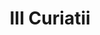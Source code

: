 ---
title: III Curiatii

mediaPath: /videos/c_04_rmacp1850s-1080p.mp4
mediaPosition:  [296058.1891961513,4633975.231260218,129.6772201358012]
mediaRotation:  [0.26199604486384587,-0.6660447108281436,-0.6499119681913762,0.2556500523277232]
mediaScale: 1
cameraFOV: 28.63

# Pair of camera points and targets: [final point], ... , [entrance point]
cameraPath: [
    [[296055.73724529275,4633977.865676328,129.5889662485068],[296063.92982609884,4633969.063433501,129.8838445494292]]
]


animationEntry: 2000
---